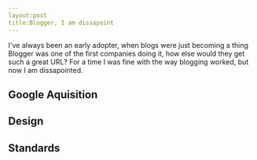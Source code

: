 ```yaml
---
layout:post
title:Blogger, I am dissapoint
---
```



I've always been an early adopter, when blogs were just becoming a thing Blogger was one of the first companies doing it, how else would they get such a great URL?
For a time I was fine with the way blogging worked, but now I am dissapointed.


## Google Aquisition

## Design

## Standards
